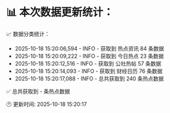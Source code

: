 📊 本次数据更新统计：
==========================

📈 数据分类统计：
- 2025-10-18 15:20:06,594 - INFO - 获取到 热点资讯 84 条数据
- 2025-10-18 15:20:09,222 - INFO - 获取到 今日热点 23 条数据
- 2025-10-18 15:20:12,516 - INFO - 获取到 公社热帖 57 条数据
- 2025-10-18 15:20:14,093 - INFO - 获取到 财经日历 76 条数据
- 2025-10-18 15:20:17,088 - INFO - 总共获取到 240 条热点数据

✅ 总共获取到 - 条热点数据

🕐 更新时间: 2025-10-18 15:20:17
